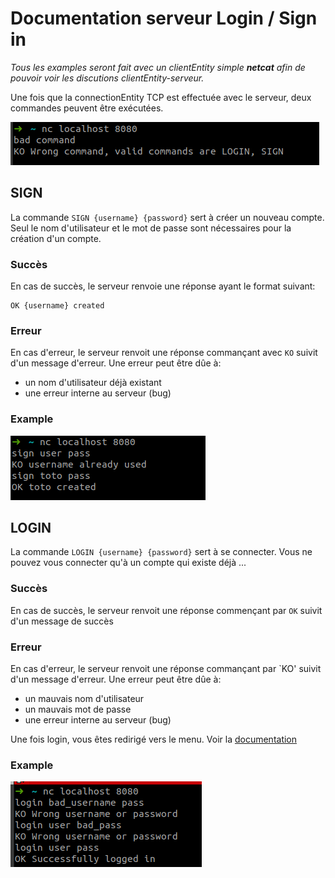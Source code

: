 # Documentation serveur Login / Sign in

*Tous les examples seront fait avec un clientEntity simple* ***netcat*** *afin de pouvoir voir les discutions clientEntity-serveur.*

Une fois que la connectionEntity TCP est effectuée avec le serveur, deux commandes peuvent être exécutées.

<img src="../img/login-bad-command-example.png">

## SIGN

La commande `SIGN {username} {password}` sert à créer un nouveau compte. Seul le nom d'utilisateur et le mot de passe
sont nécessaires pour la création d'un compte.

### Succès

En cas de succès, le serveur renvoie une réponse ayant le format suivant:

```shell
OK {username} created
```

### Erreur

En cas d'erreur, le serveur renvoit une réponse commançant avec `KO` suivit d'un message d'erreur. Une erreur peut être
dûe à:

* un nom d'utilisateur déjà existant
* une erreur interne au serveur (bug)

### Example

<img src="../img/sign-example.png">

## LOGIN

La commande `LOGIN {username} {password}` sert à se connecter. Vous ne pouvez vous connecter qu'à un compte qui existe
déjà ...

### Succès

En cas de succès, le serveur renvoit une réponse commençant par `OK` suivit d'un message de succès

### Erreur

En cas d'erreur, le serveur renvoit une réponse commançant par `KO' suivit d'un message d'erreur. Une erreur peut être
dûe à:

* un mauvais nom d'utilisateur
* un mauvais mot de passe
* une erreur interne au serveur (bug)

Une fois login, vous êtes redirigé vers le menu. Voir la [documentation](doc-menu.md)

### Example

<img src="../img/login-example.png">
